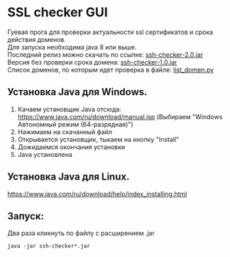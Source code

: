 # SSL checker GUI

Гуевая прога для проверки актуальности ssl сертификатов и срока действия доменов.  
Для запуска необходима java 8 или выше.  
Последний релиз можно скачать по ссылке: [ssh-checker-2.0.jar](http://git.tatmedia.com/tatmedia/ssl-checker-gui/-/raw/main/ssh-checker-2.0.jar)  
Версия без проверки срока домена: [ssh-checker-1.0.jar](http://git.tatmedia.com/tatmedia/ssl-checker-gui/-/raw/main/ssh-checker-1.0.jar)  
Список доменов, по которым идет проверка в файле:
[list_domen.py](http://git.tatmedia.com/tatmedia/checking-ssl/-/blob/main/list_domen.py)


## Установка Java для Windows.
1) Качаем установщик Java отсюда: https://www.java.com/ru/download/manual.jsp (Выбираем "Windows Автономный режим (64-разрядная)")
2) Нажимаем на скачанный файл
3) Открывается установщик, тыкаем на кнопку "Install"
4) Дожидаемся окончания установки
4) Java установлена

## Установка Java для Linux.
https://www.java.com/ru/download/help/index_installing.html

## Запуск:
Два раза кликнуть по файлу с расширением .jar

```
java -jar ssh-checker*.jar
```
